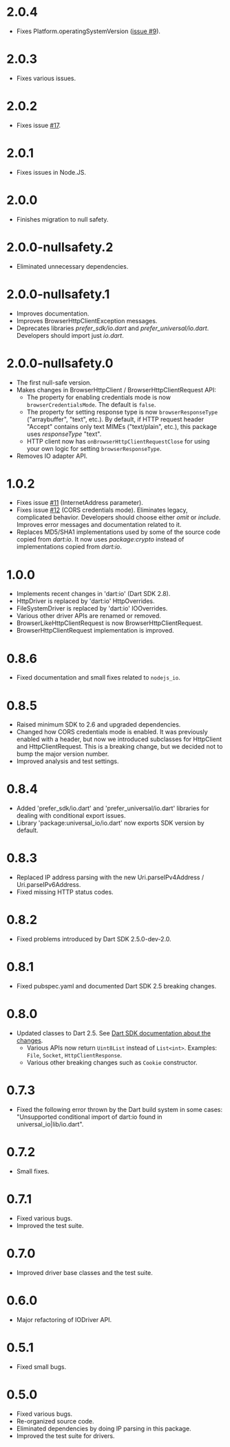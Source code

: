 # 2.0.4
  * Fixes Platform.operatingSystemVersion ([issue #9](https://github.com/dint-dev/universal_io/issues/9)).

# 2.0.3
  * Fixes various issues.

# 2.0.2
  * Fixes issue [#17](https://github.com/dint-dev/universal_io/issues/17).

# 2.0.1
  * Fixes issues in Node.JS.

# 2.0.0
  * Finishes migration to null safety.

# 2.0.0-nullsafety.2
  * Eliminated unnecessary dependencies.

# 2.0.0-nullsafety.1
  * Improves documentation.
  * Improves BrowserHttpClientException messages.
  * Deprecates libraries _prefer_sdk/io.dart_ and _prefer_universal/io.dart_. Developers should
    import just _io.dart_.

# 2.0.0-nullsafety.0
  * The first null-safe version.
  * Makes changes in BrowserHttpClient / BrowserHttpClientRequest API:
    * The property for enabling credentials mode is now `browserCredentialsMode`. The default is
      `false`.
    * The property for setting response type is now `browserResponseType` ("arraybuffer", "text",
      etc.). By default, if HTTP request header "Accept" contains only text MIMEs ("text/plain",
      etc.), this package uses _responseType_ "text".
    * HTTP client now has `onBrowserHttpClientRequestClose` for using your own logic for setting
      `browserResponseType`.
  * Removes IO adapter API.

# 1.0.2
  * Fixes issue [#11](https://github.com/dint-dev/universal_io/issues/11) (InternetAddress
    parameter).
  * Fixes issue [#12](https://github.com/dint-dev/universal_io/issues/12) (CORS credentials mode).
    Eliminates legacy, complicated behavior. Developers should choose either _omit_ or _include_.
    Improves error messages and documentation related to it.
  * Replaces MD5/SHA1 implementations used by some of the source code copied from _dart:io_. It now
    uses _package:crypto_ instead of implementations copied from _dart:io_.

# 1.0.0
  * Implements recent changes in 'dart:io' (Dart SDK 2.8).
  * HttpDriver is replaced by 'dart:io' HttpOverrides.
  * FileSystemDriver is replaced by 'dart:io' IOOverrides.
  * Various other driver APIs are renamed or removed.
  * BrowserLikeHttpClientRequest is now BrowserHttpClientRequest.
  * BrowserHttpClientRequest implementation is improved.

# 0.8.6
  * Fixed documentation and small fixes related to `nodejs_io`.

# 0.8.5
  * Raised minimum SDK to 2.6 and upgraded dependencies.
  * Changed how CORS credentials mode is enabled. It was previously enabled with a header, but now
    we introduced subclasses for HttpClient and HttpClientRequest. This is a breaking change, but we
    decided not to bump the major version number.
  * Improved analysis and test settings.

# 0.8.4
  * Added 'prefer_sdk/io.dart' and 'prefer_universal/io.dart' libraries for dealing with conditional
    export issues.
  * Library 'package:universal_io/io.dart' now exports SDK version by default.

# 0.8.3
  * Replaced IP address parsing with the new Uri.parseIPv4Address / Uri.parseIPv6Address.
  * Fixed missing HTTP status codes.

# 0.8.2
  * Fixed problems introduced by Dart SDK 2.5.0-dev-2.0.

# 0.8.1
  * Fixed pubspec.yaml and documented Dart SDK 2.5 breaking changes.

# 0.8.0
  * Updated classes to Dart 2.5. See [Dart SDK documentation about the changes](https://github.com/dart-lang/sdk/blob/master/CHANGELOG.md).
    * Various APIs now return `Uint8List` instead of `List<int>`. Examples: `File`, `Socket`, `HttpClientResponse`.
    * Various other breaking changes such as `Cookie` constructor.

# 0.7.3
  * Fixed the following error thrown by the Dart build system in some cases: "Unsupported conditional import of dart:io found in universal_io|lib/io.dart".
  
# 0.7.2
  * Small fixes.
  
# 0.7.1
  * Fixed various bugs.
  * Improved the test suite.
  
# 0.7.0
  * Improved driver base classes and the test suite.
  
# 0.6.0
  * Major refactoring of IODriver API.

# 0.5.1
  * Fixed small bugs.
  
# 0.5.0
  * Fixed various bugs.
  * Re-organized source code.
  * Eliminated dependencies by doing IP parsing in this package.
  * Improved the test suite for drivers.